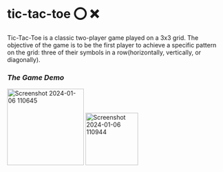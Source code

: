 # tic-tac-toe ⭕ ❌
Tic-Tac-Toe is a classic two-player game played on a 3x3 grid. The objective of the game is to be the first player to achieve a specific pattern on the grid: three of their symbols in a row(horizontally, vertically, or diagonally).

### *The Game Demo*
<img width="178" alt="Screenshot 2024-01-06 110645" src="https://github.com/YasaswiniDesai/tic-tac-toe/assets/92711164/62c28c25-33ad-41c0-83ad-26750ae6e345">    <img width="122" alt="Screenshot 2024-01-06 110944" src="https://github.com/YasaswiniDesai/tic-tac-toe/assets/92711164/e1182658-b594-46dd-a24b-cd928f988426">

